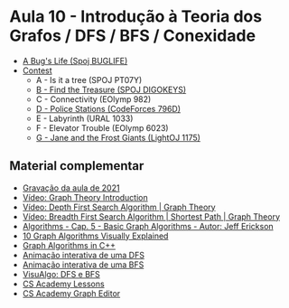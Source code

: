 # Aula 10 - Introdução à Teoria dos Grafos / DFS / BFS / Conexidade

- [A Bug's Life (Spoj BUGLIFE)](./Códigos/BUGLIFE.cpp)
- [Contest](https://vjudge.net/contest/500926)
    - A - Is it a tree (SPOJ PT07Y)
    - [B - Find the Treasure (SPOJ DIGOKEYS)](./Códigos/FindTreasure.cpp)
    - C - Connectivity (EOlymp 982)
    - [D - Police Stations (CodeForces 796D)](./Códigos/PoliceStations.cpp)
    - E - Labyrinth (URAL 1033)
    - F - Elevator Trouble (EOlymp 6023)
    - [G - Jane and the Frost Giants (LightOJ 1175)](./Códigos/JaneFrostGiants.cpp)
<h2>Material complementar</h2>

- [Gravação da aula de 2021](https://youtu.be/nPXcXATBCNU)
- [Vídeo: Graph Theory Introduction](https://youtu.be/eQA-m22wjTQ)
- [Vídeo: Depth First Search Algorithm | Graph Theory](https://www.youtube.com/watch?v=7fujbpJ0LB4)
- [Vídeo: Breadth First Search Algorithm | Shortest Path | Graph Theory](https://www.youtube.com/watch?v=oDqjPvD54Ss)
- [Algorithms - Cap. 5 - Basic Graph Algorithms - Autor: Jeff Erickson](https://jeffe.cs.illinois.edu/teaching/algorithms/book/Algorithms-JeffE.pdf)
- [10 Graph Algorithms Visually Explained](https://towardsdatascience.com/10-graph-algorithms-visually-explained-e57faa1336f3)
- [Graph Algorithms in C++](https://medium.com/geekculture/graph-algorithms-in-c-161d2d3c245)
- [Animação interativa de uma DFS](https://cmps-people.ok.ubc.ca/ylucet/DS/DFS.html)
- [Animação interativa de uma BFS](https://cmps-people.ok.ubc.ca/ylucet/DS/BFS.html)
- [VisuAlgo: DFS e BFS](https://visualgo.net/en/dfsbfs)
- [CS Academy Lessons](https://csacademy.com/lessons/)
- [CS Academy Graph Editor](https://csacademy.com/app/graph_editor/)